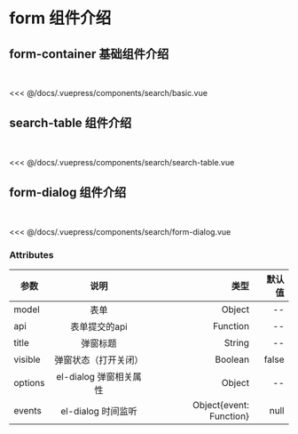 # form 组件介绍

## form-container 基础组件介绍

&ensp;

<search-demo name="basic"/>

<<< @/docs/.vuepress/components/search/basic.vue

## search-table 组件介绍

&ensp;

<search-demo name="search-table"/>

<<< @/docs/.vuepress/components/search/search-table.vue


## form-dialog 组件介绍

&ensp;

<search-demo name="form-dialog"/>


<<< @/docs/.vuepress/components/search/form-dialog.vue

### Attributes

| 参数        | 说明           | 类型  |  默认值|
| ------------- |:-------------:| -----:| -----:|
| model     | 表单 | Object | -- |
| api      |  表单提交的api     | Function |  -- |
| title | 弹窗标题    |   String | -- |
| visible | 弹窗状态（打开关闭）     |   Boolean | false |
| options | el-dialog 弹窗相关属性     |   Object | -- |
| events | el-dialog 时间监听     |   Object{event: Function} | null |







